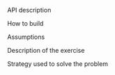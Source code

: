 API description

How to build

Assumptions

Description of the exercise

Strategy used to solve the problem
